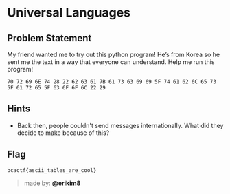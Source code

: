 # Universal Languages

## Problem Statement
My friend wanted me to try out this python program!
He’s from Korea so he sent me the text in a way that everyone can understand. Help me run this program!

`70 72 69 6E 74 28 22 62 63 61 7B 61 73 63 69 69 5F 74 61 62 6C 65 73 5F 61 72 65 5F 63 6F 6F 6C 22 29`

## Hints
* Back then, people couldn't send messages internationally. What did they decide to make because of this?

## Flag
`bcactf{ascii_tables_are_cool}`

> made by: [**@erikim8**](https://github.com/erikim8)
